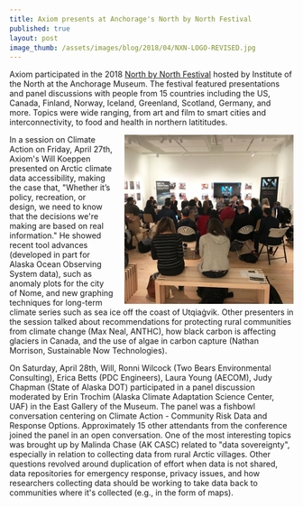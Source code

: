 ```yaml
---
title: Axiom presents at Anchorage's North by North Festival
published: true
layout: post
image_thumb: /assets/images/blog/2018/04/NXN-LOGO-REVISED.jpg
---
```


Axiom participated in the 2018 [North by North Festival](https://nxnfestival.com/) hosted by Institute of the North at the Anchorage Museum. The festival featured presentations and panel discussions with people from 15 countries including the US, Canada, Finland, Norway, Iceland, Greenland, Scotland, Germany, and more. Topics were wide ranging, from art and film to smart cities and interconnectivity, to food and health in northern latititudes.

<img src="/assets/images/blog/2018/04/arctic-babb.jpg" class="pull-right" style="width: 300px; float:right !important; padding-left: 20px;" />

In a session on Climate Action on Friday, April 27th, Axiom's Will Koeppen presented on Arctic climate data accessibility, making the case that, "Whether it’s policy, recreation, or design, we need to know that the decisions we're making are based on real information." He showed recent tool advances (developed in part for Alaska Ocean Observing System data), such as anomaly plots for the city of Nome, and new graphing techniques for long-term climate series such as sea ice off the coast of Utqiaġvik. Other presenters in the session talked about recommendations for protecting rural communities from climate change (Max Neal, ANTHC), how black carbon is affecting glaciers in Canada, and the use of algae in carbon capture (Nathan Morrison, Sustainable Now Technologies).

On Saturday, April 28th, Will, Ronni Wilcock (Two Bears Environmental Consulting), Erica Betts (PDC Engineers), Laura Young (AECOM), Judy Chapman (State of Alaska DOT) participated in a panel discussion moderated by Erin Trochim (Alaska Climate Adaptation Science Center, UAF) in the East Gallery of the Museum. The panel was a fishbowl conversation centering on Climate Action - Community Risk Data and Response Options. Approximately 15 other attendants from the conference joined the panel in an open conversation. One of the most interesting topics was brought up by Malinda Chase (AK CASC) related to "data sovereignty", especially in relation to collecting data from rural Arctic villages. Other questions revolved around duplication of effort when data is not shared, data repositories for emergency response, privacy issues, and how researchers collecting data should be working to take data back to communities where it's collected (e.g., in the form of maps).
